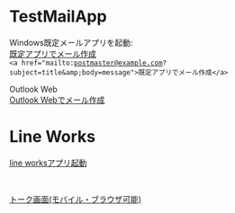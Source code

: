 # TestMailApp

Windows既定メールアプリを起動:<br>
 <a href="mailto:postmaster@example.com?subject=title&amp;body=message">既定アプリでメール作成</a> <br>
<code>&lt;a href="mailto:postmaster@example.com?subject=title&amp;amp;body=message"&gt;既定アプリでメール作成&lt;/a&gt;</code> <br>


Outlook Web<br>
<a href="https://outlook.office.com/owa/?subject=title&body=message&to=postmaster@example.com&path=/mail/action/compose">Outlook Webでメール作成</a> <br>



# Line Works
<a href="https://line.worksmobile.com/contact?version=18">line worksアプリ起動</a>

<br>

<a href="https://line.worksmobile.com/message?version=18">トーク画面(モバイル・ブラウザ可能)</a>
